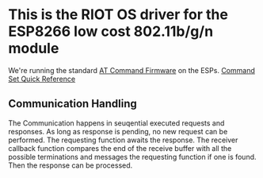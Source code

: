 # This is the RIOT OS driver for the ESP8266 low cost 802.11b/g/n module
We're running the standard [AT Command Firmware](https://github.com/espressif/ESP8266_AT) on the ESPs. [Command Set Quick Reference](https://room-15.github.io/blog/2015/03/26/esp8266-at-command-reference/)
## Communication Handling
The Communication happens in seuqential executed requests and responses. As long as response is pending, no new request can be performed. The requesting function awaits the response. The receiver callback function compares the end of the receive buffer with all the possible terminations and messages the requesting function if one is found. Then the response can be processed.
